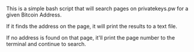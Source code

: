 This is a simple bash script that will search pages on privatekeys.pw for a given Bitcoin Address.

If it finds the address on the page, it will print the results to a text file.

If no address is found on that page, it'll print the page number to the terminal and continue to search.

